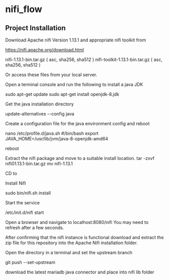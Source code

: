 # nifi_flow

## Project Installation
Download Apache nifi Version 1.13.1 and appropriate nifi toolkit from

https://nifi.apache.org/download.html

nifi-1.13.1-bin.tar.gz ( asc, sha256, sha512 )
nifi-toolkit-1.13.1-bin.tar.gz ( asc, sha256, sha512 )

Or access these files from your local server.


Open a terminal console and run the following to install  a java JDK

sudo apt-get update
sudo apt-get install openjdk-8.jdk

Get the java installation directory

update-alternatives --config java

Create a configuration file for the java environment config and reboot

nano /etc/profile.d/java.sh
  #/bin/bash
  export JAVA_HOME=/usr/lib/jvm/java-8-openjdk-amd64
  
reboot

Extract the nifi package and move to a suitable install location.
tar -zxvf nifi01.13.1-bin.tar.gz
mv nifi-1.13.1 <destination>

CD to <destination>
  
Install Nifi

sudo bin/nifi.sh install

Start the service

/etc/init.d/nifi start

Open a browser and navigate to localhost:8080/nifi
You may need to refresh after a few seconds.

After confirming that the nifi instance is functional download and extract the zip file for this repository into the Apache Nifi installation folder. 

Open the directory in a terminal and set the upstream branch

git push --set-upstream <host> <branch>


download the latest mariadb java connector and place into nifi lib folder
